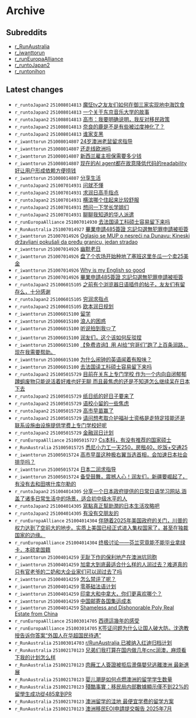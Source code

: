# Archive

## Subreddits

- [r_RunAustralia](r_RunAustralia/index.md)
- [r_iwanttorun](r_iwanttorun/index.md)
- [r_runEuropaAlliance](r_runEuropaAlliance/index.md)
- [r_runtoJapan2](r_runtoJapan2/index.md)
- [r_runtonihon](r_runtonihon/index.md)

## Latest changes

- `r_runtoJapan2` `251008014813` [魔怔tv之友友们如何在御三家实现地中海饮食](posts/r_runtoJapan2/251007073309_1o088om.md)
- `r_runtoJapan2` `251008014813` [一个关于东京音乐大学的故事](posts/r_runtoJapan2/251007223810_1o0tm6y.md)
- `r_runtoJapan2` `251008014813` [高市：我要明确说明，我反对移民政策](posts/r_runtoJapan2/251007060636_1o06ve0.md)
- `r_runtoJapan2` `251008014813` [奈良的鹿是不是有些被过度神化了？](posts/r_runtoJapan2/251008004333_1o0wgg6.md)
- `r_runtoJapan2` `251008014813` [谁家支黑](posts/r_runtoJapan2/251007072608_1o084tr.md)
- `r_iwanttorun` `251008014807` [24岁澳洲老鼠留求指导](posts/r_iwanttorun/251007155814_1o0irme.md)
- `r_iwanttorun` `251008014807` [还走线欧洲吗](posts/r_iwanttorun/251007235805_1o0vgpv.md)
- `r_iwanttorun` `251008014807` [新西兰雇主担保需要多少钱](posts/r_iwanttorun/251007201009_1o0priq.md)
- `r_iwanttorun` `251008014807` [现在的AI agent都在故意降低代码的readability好让用户形成依赖方便捞钱](posts/r_iwanttorun/251007175338_1o0lza1.md)
- `r_iwanttorun` `251008014807` [分享生活](posts/r_iwanttorun/251007071750_1o0806n.md)
- `r_runtoJapan2` `251007014931` [问就不懂](posts/r_runtoJapan2/251006154502_1nzmoez.md)
- `r_runtoJapan2` `251007014931` [求润日高手指点](posts/r_runtoJapan2/251006135742_1nzjslp.md)
- `r_runtoJapan2` `251007014931` [横滨哪个住起来比较舒服](posts/r_runtoJapan2/251006103231_1nzfert.md)
- `r_runtoJapan2` `251007014931` [想问一下学长学姐们](posts/r_runtoJapan2/251006105314_1nzfrqo.md)
- `r_runtoJapan2` `251007014931` [聊聊我知道的华人派遣](posts/r_runtoJapan2/251006032817_1nz8h7x.md)
- `r_runEuropaAlliance` `251007014930` [去法国读工科硕士容易留下来吗](posts/r_runEuropaAlliance/251006103328_1nzffeb.md)
- `r_RunAustralia` `251007014927` [畢業申請485簽證 忘記勾選無犯罪申請被拒簽](posts/r_RunAustralia/251006033517_1nz8m2r.md)
- `r_iwanttorun` `251007014926` [Oglasio se MUP o nesreći na Dunavu: Kineski državljani pokušali da pređu granicu, jedan stradao](posts/r_iwanttorun/251006144602_1nzl2da.md)
- `r_iwanttorun` `251007014926` [幽默老日](posts/r_iwanttorun/251007012415_1o01gmk.md)
- `r_iwanttorun` `251007014926` [盘了个农场开始种地了塞班这里冬瓜一个卖25美金](posts/r_iwanttorun/251006092538_1nzecj5.md)
- `r_iwanttorun` `251007014926` [Why is my English so good](posts/r_iwanttorun/251006141608_1nzk9v8.md)
- `r_iwanttorun` `251007014926` [畢業申請485簽證 忘記勾選無犯罪申請被拒簽](posts/r_iwanttorun/251006033621_1nz8mu4.md)
- `r_runtoJapan2` `251006015105` [之前有个浏览器日语插件的帖子，友友们有留存么，十分感谢](posts/r_runtoJapan2/251005173052_1nyuf7b.md)
- `r_runtoJapan2` `251006015105` [穷润求指点](posts/r_runtoJapan2/251005183301_1nyw3f3.md)
- `r_runtoJapan2` `251006015105` [欧本润日规划](posts/r_runtoJapan2/251005111048_1nylfci.md)
- `r_iwanttorun` `251006015100` [留学](posts/r_iwanttorun/251005085225_1nyj5s4.md)
- `r_iwanttorun` `251006015100` [浪人的困惑](posts/r_iwanttorun/251005213033_1nz0qlb.md)
- `r_iwanttorun` `251006015100` [听说拍到我🩲了](posts/r_iwanttorun/251006003607_1nz4xom.md)
- `r_iwanttorun` `251006015100` [润友们，这个该如何反驳捏](posts/r_iwanttorun/251005171749_1nyu2ki.md)
- `r_iwanttorun` `251006015100` [【免费咨询】用 AI给“穷哥们”跑了上百条润路，现在我需要帮助。](posts/r_iwanttorun/251005234515_1nz3u9b.md)
- `r_iwanttorun` `251006015100` [为什么闹钟的英语闻着有股味？](posts/r_iwanttorun/251005075912_1nyib7j.md)
- `r_iwanttorun` `251006015100` [去法国读工科硕士容易留下来吗](posts/r_iwanttorun/251005104252_1nyky50.md)
- `r_runtoJapan2` `251005015729` [目前在关东上专门学校 作为一个内向自闭郁郁蹲蛆废物只能说活着好难也好无聊 而且最焦虑的还是不知道怎么继续呆在日本下去](posts/r_runtoJapan2/251004042703_1nxkixd.md)
- `r_runtoJapan2` `251005015729` [纸日纸的好日子要来了](posts/r_runtoJapan2/251004083828_1nxoowl.md)
- `r_runtoJapan2` `251005015729` [语校小留的一些焦虑](posts/r_runtoJapan2/251004045610_1nxl1h2.md)
- `r_runtoJapan2` `251005015729` [高市早苗赢了](posts/r_runtoJapan2/251004055841_1nxm3u2.md)
- `r_runtoJapan2` `251005015729` [请问想考取介护福祉士资格是走特定技能还是联系设施由设施提供学费上专门学校好呢](posts/r_runtoJapan2/251004110330_1nxr1d9.md)
- `r_runtoJapan2` `251005015729` [金融润日计划](posts/r_runtoJapan2/251003112249_1nwwe5a.md)
- `r_runEuropaAlliance` `251005015727` [Cs本科，有没有推荐的国家硕士](posts/r_runEuropaAlliance/251004133253_1nxu4bu.md)
- `r_RunAustralia` `251005015725` [悉尼小力工一天250，房租40，吃饭+交通25](posts/r_RunAustralia/251004080410_1nxo5mf.md)
- `r_iwanttorun` `251005015724` [高市早苗这种极右翼当选首相，会加速日本社会排华吗？](posts/r_iwanttorun/251004075911_1nxo2oz.md)
- `r_iwanttorun` `251005015724` [日本二润求指导](posts/r_iwanttorun/251004022607_1nxi7h6.md)
- `r_iwanttorun` `251005015724` [备受鼓舞，震撼人心！润友们，新疆要崛起了，有没有去和田喀什库尔勒的](posts/r_iwanttorun/251005015140_1nybszy.md)
- `r_runtoJapan2` `251004014305` [分享一个日本政府提供的日常日语学习网站,涵盖了诸多日常生活中的场景，适合初中级水平的人](posts/r_runtoJapan2/251003081731_1nwtb9t.md)
- `r_runtoJapan2` `251004014305` [寫點真正幫助潤的日本生活攻略吧](posts/r_runtoJapan2/251003080457_1nwt4fr.md)
- `r_runtoJapan2` `251004014305` [有没有交朋友的](posts/r_runtoJapan2/251003124032_1nwy0ve.md)
- `r_runEuropaAlliance` `251004014304` [伴随着2025年美国政府的关门，川普的权力达到了空前大的地步。实质上美国已经正式进入集权国家了，甚至在独裁国家的边缘。](posts/r_runEuropaAlliance/251003034737_1nwouj5.md)
- `r_runEuropaAlliance` `251004014304` [终极讨论——芬兰究竟能不能毕业拿绿卡，本硕拿国籍](posts/r_runEuropaAlliance/251003175824_1nx6bgu.md)
- `r_iwanttorun` `251004014259` [无耻下作的保利地产在澳洲坑同胞](posts/r_iwanttorun/251003152736_1nx28rp.md)
- `r_iwanttorun` `251004014259` [加拿大到底最适合什么样的人润过去？难道真的只有官老爷的二奶和大企业家们可以润过去了吗](posts/r_iwanttorun/251004002719_1nxfttu.md)
- `r_iwanttorun` `251004014259` [怎么禁评了呢？](posts/r_iwanttorun/251003045706_1nwq42o.md)
- `r_iwanttorun` `251004014259` [零基础法语计划](posts/r_iwanttorun/251003093723_1nwujs0.md)
- `r_iwanttorun` `251004014259` [印拿大和中拿大，你们更喜欢哪个？](posts/r_iwanttorun/251003130543_1nwylyj.md)
- `r_iwanttorun` `251004014259` [中国邮寄各国集运成本](posts/r_iwanttorun/251003183717_1nx7cw1.md)
- `r_iwanttorun` `251004014259` [Shameless and Dishonorable Poly Real Estate from China](posts/r_iwanttorun/251003114943_1nwwxi5.md)
- `r_runEuropaAlliance` `251003014705` [西德這幾年的感受](posts/r_runEuropaAlliance/251002220459_1nwhjyd.md)
- `r_runEuropaAlliance` `251003014705` [K签证问题为什么让国人破大防。沈逸教授告诉你答案“外国人在华超国民待遇”](posts/r_runEuropaAlliance/251002171550_1nw9tie.md)
- `r_RunAustralia` `251003014703` [r/RunAustralia 已被纳入红迪归档计划](posts/r_RunAustralia/251002171544_1nw9teo.md)
- `r_RunAustralia` `251002170123` [兄弟们我打算在国内做几年cnc润澳，麻烦看下我的计划怎么样](posts/r_RunAustralia/250810183716_1mmqb1j.md)
- `r_RunAustralia` `251002170123` [肉厰工人簽證被拒后燙傷嬰兒逃離澳洲 最新進展](posts/r_RunAustralia/250818023927_1mta3wg.md)
- `r_RunAustralia` `251002170123` [婴儿潮是如何点燃澳洲的留学学生数量](posts/r_RunAustralia/250731142037_1me2voq.md)
- `r_RunAustralia` `251002170123` [殘酷事實：移民局内部數據顯示僅不到22%的留學生成功從485拿到PR](posts/r_RunAustralia/250809065436_1mlizcj.md)
- `r_RunAustralia` `251002170123` [澳洲留学的洼地 最便宜学费的留学方案](posts/r_RunAustralia/250814061308_1mpsit4.md)
- `r_RunAustralia` `251002170123` [澳洲移民EOI申請提交報告 2025年7月](posts/r_RunAustralia/250810013650_1mm61tv.md)
